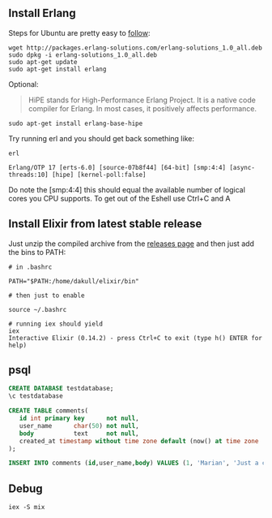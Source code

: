## Install Erlang

Steps for Ubuntu are pretty easy to [follow](https://www.erlang-solutions.com/downloads/download-erlang-otp):

```
wget http://packages.erlang-solutions.com/erlang-solutions_1.0_all.deb
sudo dpkg -i erlang-solutions_1.0_all.deb
sudo apt-get update
sudo apt-get install erlang
```

Optional:

> HiPE stands for High-Performance Erlang Project. It is a native code compiler for Erlang. In most cases, it positively affects performance.


```
sudo apt-get install erlang-base-hipe
```

Try running erl and you should get back something like:

```
erl

Erlang/OTP 17 [erts-6.0] [source-07b8f44] [64-bit] [smp:4:4] [async-threads:10] [hipe] [kernel-poll:false]

```

Do note the [smp:4:4] this should equal the available number of logical cores you CPU supports. To get out of the Eshell use Ctrl+C and A

## Install Elixir from latest stable release

Just unzip the compiled archive from the [releases page](https://github.com/elixir-lang/elixir/releases/) and then just add the bins to PATH:

```
# in .bashrc

PATH="$PATH:/home/dakull/elixir/bin"

# then just to enable

source ~/.bashrc

# running iex should yield
iex
Interactive Elixir (0.14.2) - press Ctrl+C to exit (type h() ENTER for help)
```

## psql

```sql
CREATE DATABASE testdatabase;
\c testdatabase

CREATE TABLE comments(
   id int primary key      not null,
   user_name      char(50) not null,
   body           text     not null,
   created_at timestamp without time zone default (now() at time zone 'utc')
);

INSERT INTO comments (id,user_name,body) VALUES (1, 'Marian', 'Just a comment');
```


## Debug

```
iex -S mix
```
